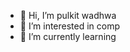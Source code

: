 - 👋 Hi, I’m pulkit wadhwa
- 👀 I’m interested in comp
- 🌱 I’m currently learning 
<!---
pulkit-wadhwa/pulkit-wadhwa is a ✨ special ✨ repository because its `README.md` (this file) appears on your GitHub profile.
You can click the Preview link to take a look at your changes.
--->
